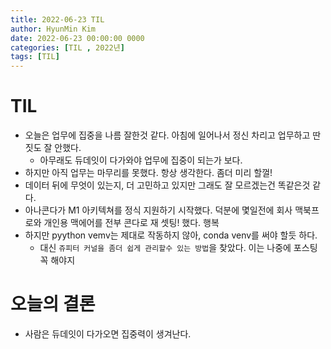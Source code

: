 ```yaml
---
title: 2022-06-23 TIL
author: HyunMin Kim
date: 2022-06-23 00:00:00 0000
categories: [TIL , 2022년]
tags: [TIL]
---
```


# TIL
- 오늘은 업무에 집중을 나름 잘한것 같다. 아침에 일어나서 정신 차리고 업무하고 딴짓도 잘 안했다.
    - 아무래도 듀데잇이 다가와야 업무에 집중이 되는가 보다.
- 하지만 아직 업무는 마무리를 못했다. 항상 생각한다. 좀더 미리 할껄!
- 데이터 뒤에 무엇이 있는지, 더 고민하고 있지만 그래도 잘 모르겠는건 똑같은것 같다.
- 아나콘다가 M1 아키텍쳐를 정식 지원하기 시작했다. 덕분에 몇일전에 회사 맥북프로와 개인용 맥에어를 전부 콘다로 재 셋팅! 했다. 행복
- 하지만 pyython vemv는 제대로 작동하지 않아, conda venv를 써야 할듯 하다. 
    - 대신 `쥬피터 커널을 좀더 쉽게 관리할수 있는 방법`을 찾았다. 이는 나중에 포스팅 꼭 해야지

# 오늘의 결론
- 사람은 듀데잇이 다가오면 집중력이 생겨난다.

